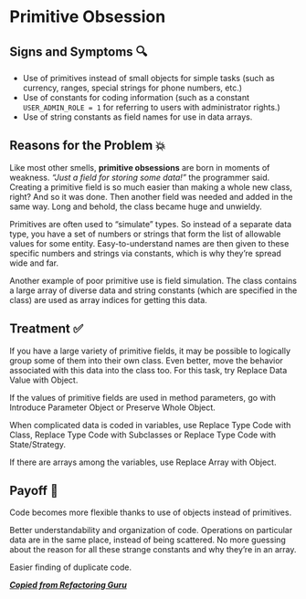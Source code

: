 # Primitive Obsession

## Signs and Symptoms 🔍

- Use of primitives instead of small objects for simple tasks (such as currency, ranges, special strings for phone numbers, etc.)
- Use of constants for coding information (such as a constant `USER_ADMIN_ROLE = 1` for referring to users with administrator rights.)
- Use of string constants as field names for use in data arrays.

## Reasons for the Problem 💥

Like most other smells, **primitive obsessions** are born in moments of weakness. _“Just a field for storing some data!”_ the programmer said. Creating a primitive field is so much easier than making a whole new class, right? And so it was done. Then another field was needed and added in the same way. Long and behold, the class became huge and unwieldy.

Primitives are often used to “simulate” types. So instead of a separate data type, you have a set of numbers or strings that form the list of allowable values for some entity. Easy-to-understand names are then given to these specific numbers and strings via constants, which is why they’re spread wide and far.

Another example of poor primitive use is field simulation. The class contains a large array of diverse data and string constants (which are specified in the class) are used as array indices for getting this data.

## Treatment ✅

If you have a large variety of primitive fields, it may be possible to logically group some of them into their own class. Even better, move the behavior associated with this data into the class too. For this task, try Replace Data Value with Object.

If the values of primitive fields are used in method parameters, go with Introduce Parameter Object or Preserve Whole Object.

When complicated data is coded in variables, use Replace Type Code with Class, Replace Type Code with Subclasses or Replace Type Code with State/Strategy.

If there are arrays among the variables, use Replace Array with Object.

## Payoff 🎉

Code becomes more flexible thanks to use of objects instead of primitives.

Better understandability and organization of code. Operations on particular data are in the same place, instead of being scattered. No more guessing about the reason for all these strange constants and why they’re in an array.

Easier finding of duplicate code.

**_[Copied from Refactoring Guru](https://refactoring.guru/smells/primitive-obsession)_**
